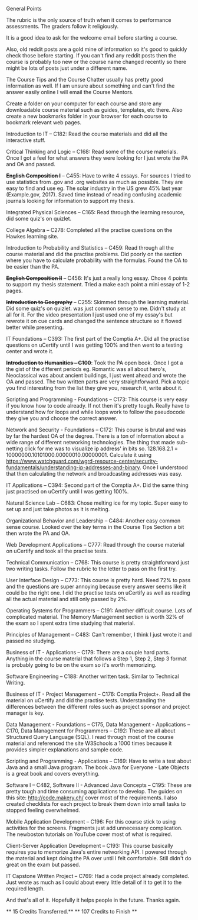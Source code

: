 General Points

The rubric is the only source of truth when it comes to performance assessments. The graders follow it religiously.

It is a good idea to ask for the welcome email before starting a course.

Also, old reddit posts are a gold mine of information so it's good to quickly check those before starting. If you can't find any reddit posts then the course is probably too new or the course name changed recently so there might be lots of posts just under a different name.

The Course Tips and the Course Chatter usually has pretty good information as well. If I am unsure about something and can't find the answer easily online I will email the Course Mentors.

Create a folder on your computer for each course and store any downloadable course material such as guides, templates, etc there. Also create a new bookmarks folder in your browser for each course to bookmark relevant web pages.

Introduction to IT – C182: Read the course materials and did all the interactive stuff.

Critical Thinking and Logic – C168: Read some of the course materials. Once I got a feel for what answers they were looking for I just wrote the PA and OA and passed.

**~~English Composition I~~** – C455: Have to write 4 essays. For sources I tried to use statistics from .gov and .org websites as much as possible. They are easy to find and use eg. The solar industry in the US grew 45% last year (Example.gov, 2017). Saved time instead of reading confusing academic journals looking for information to support my thesis.

Integrated Physical Sciences – C165: Read through the learning resource, did some quiz's on quizlet.

College Algebra – C278: Completed all the practise questions on the Hawkes learning site.

Introduction to Probability and Statistics – C459: Read through all the course material and did the practise problems. Did poorly on the section where you have to calculate probability with the formulas. Found the OA to be easier than the PA.

**~~English Composition II~~** – C456: It's just a really long essay. Chose 4 points to support my thesis statement. Tried a make each point a mini essay of 1-2 pages.

**~~Introduction to Geography~~** – C255: Skimmed through the learning material. Did some quiz's on quizlet.
was just common sense to me. Didn't study at all for it. For the video presentation I just used one of my essay's but rewrote it on cue cards and changed the sentence structure so it flowed better while presenting.

IT Foundations – C393: The first part of the Comptia A+. Did all the practise questions on uCertify until I was getting 100% and then went to a testing center and wrote it.

**~~Introduction to Humanities – C100~~**: Took the PA open book. Once I got a the gist of the different periods eg. Romantic was all about hero's, Neoclassical was about ancient buildings, I just went ahead and wrote the OA and passed. The two written parts are very straightforward. Pick a topic you find interesting from the list they give you, research it, write about it.

Scripting and Programming - Foundations – C173: This course is very easy if you know how to code already. If not then it's pretty tough. Really have to understand how for loops and while loops work to follow the pseudocode they give you and choose the correct answer.

Network and Security - Foundations – C172: This course is brutal and was by far the hardest OA of the degree. There is a ton of information about a wide range of different networking technologies. The thing that made sub-netting click for me was to visualize ip address' in bits so. 128.168.2.1 = 10000000.10101000.00000010.00000001. Calculate it using https://www.watchguard.com/wgrd-resource-center/security-fundamentals/understanding-ip-addresses-and-binary. Once I understood that then calculating the network and broadcasting addresses was easy.

IT Applications – C394: Second part of the Comptia A+. Did the same thing just practised on uCertify until I was getting 100%.

Natural Science Lab – C683: Chose melting ice for my topic. Super easy to set up and just take photos as it is melting.

Organizational Behavior and Leadership – C484: Another easy common sense course. Looked over the key terms in the Course Tips Section a bit then wrote the PA and OA.

Web Development Applications – C777: Read through the course material on uCertify and took all the practise tests.

Technical Communication – C768: This course is pretty straightforward just two writing tasks. Follow the rubric to the letter to pass on the first try.

User Interface Design – C773: This course is pretty hard. Need 72% to pass and the questions are super annoying because every answer seems like it could be the right one. I did the practise tests on uCertify as well as reading all the actual material and still only passed by 2%.

Operating Systems for Programmers – C191: Another difficult course. Lots of complicated material. The Memory Management section is worth 32% of the exam so I spent extra time studying that material.

Principles of Management – C483: Can't remember, I think I just wrote it and passed no studying.

Business of IT - Applications – C179: There are a couple hard parts. Anything in the course material that follows a Step 1, Step 2, Step 3 format is probably going to be on the exam so it's worth memorizing.

Software Engineering – C188: Another written task. Similar to Technical Writing.

Business of IT - Project Management – C176: Comptia Project+. Read all the material on uCertify and did the practise tests. Understanding the differences between the different roles such as project sponsor and project manager is key.

Data Management - Foundations – C175, Data Management - Applications – C170, Data Management for Programmers – C192: These are all about Structured Query Language (SQL). I read through most of the course material and referenced the site W3Schools a 1000 times because it provides simpler explanations and sample code.

Scripting and Programming - Applications – C169: Have to write a test about Java and a small Java program. The book Java for Everyone - Late Objects is a great book and covers everything.

Software I – C482, Software II - Advanced Java Concepts – C195: These are pretty tough and time consuming applications to develop. The guides on this site: http://code.makery.ch/ cover most of the requirements. I also created checklists for each project to break them down into small tasks to stopped feeling overwhelmed.

Mobile Application Development – C196: For this course stick to using activities for the screens. Fragments just add unnecessary complication. The newboston tutorials on YouTube cover most of what is required.

Client-Server Application Development – C193: This course basically requires you to memorize Java's entire networking API. I powered through the material and kept doing the PA over until I felt comfortable. Still didn't do great on the exam but passed.

IT Capstone Written Project – C769: Had a code project already completed. Just wrote as much as I could about every little detail of it to get it to the required length.

And that's all of it. Hopefully it helps people in the future. Thanks again.



** 15 Credits Transferred.**
** 107 Credits to Finish ** 
